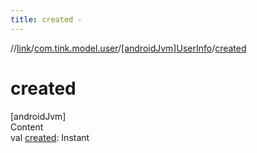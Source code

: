 ```yaml
---
title: created -
---
```

//[link](../../index.md)/[com.tink.model.user](../index.md)/[[androidJvm]UserInfo](index.md)/[created](created.md)



# created  
[androidJvm]  
Content  
val [created](created.md): Instant  



